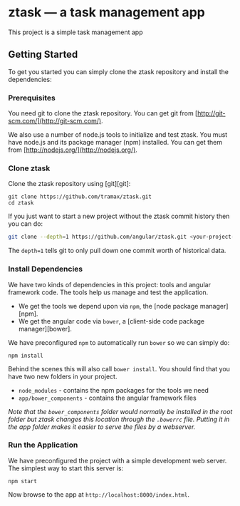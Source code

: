 # ztask — a task management app

This project is a simple task management app

## Getting Started

To get you started you can simply clone the ztask repository and install the dependencies:

### Prerequisites

You need git to clone the ztask repository. You can get git from
[http://git-scm.com/](http://git-scm.com/).

We also use a number of node.js tools to initialize and test ztask. You must have node.js and
its package manager (npm) installed.  You can get them from [http://nodejs.org/](http://nodejs.org/).

### Clone ztask

Clone the ztask repository using [git][git]:

```
git clone https://github.com/tramax/ztask.git
cd ztask
```

If you just want to start a new project without the ztask commit history then you can do:

```bash
git clone --depth=1 https://github.com/angular/ztask.git <your-project-name>
```

The `depth=1` tells git to only pull down one commit worth of historical data.

### Install Dependencies

We have two kinds of dependencies in this project: tools and angular framework code.  The tools help
us manage and test the application.

* We get the tools we depend upon via `npm`, the [node package manager][npm].
* We get the angular code via `bower`, a [client-side code package manager][bower].

We have preconfigured `npm` to automatically run `bower` so we can simply do:

```
npm install
```

Behind the scenes this will also call `bower install`.  You should find that you have two new
folders in your project.

* `node_modules` - contains the npm packages for the tools we need
* `app/bower_components` - contains the angular framework files

*Note that the `bower_components` folder would normally be installed in the root folder but
ztask changes this location through the `.bowerrc` file.  Putting it in the app folder makes
it easier to serve the files by a webserver.*

### Run the Application

We have preconfigured the project with a simple development web server.  The simplest way to start
this server is:

```
npm start
```

Now browse to the app at `http://localhost:8000/index.html`.
